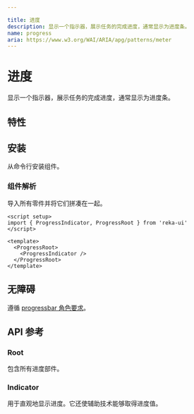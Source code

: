 ```yaml
---

title: 进度
description: 显示一个指示器，展示任务的完成进度，通常显示为进度条。
name: progress
aria: https://www.w3.org/WAI/ARIA/apg/patterns/meter
---
```


# 进度

<Description>
显示一个指示器，展示任务的完成进度，通常显示为进度条。
</Description>

<ComponentPreview name="Progress" />

## 特性

<Highlights
  :features="[
    '为辅助技术提供上下文以读取任务的进度',
  ]"
/>

## 安装

从命令行安装组件。

<InstallationTabs value="reka-ui" />

### 组件解析

导入所有零件并将它们拼凑在一起。

```vue
<script setup>
import { ProgressIndicator, ProgressRoot } from 'reka-ui'
</script>

<template>
  <ProgressRoot>
    <ProgressIndicator />
  </ProgressRoot>
</template>
```

## 无障碍

遵循 [progressbar 角色要求](https://www.w3.org/WAI/ARIA/apg/patterns/meter)。

## API 参考

### Root

包含所有进度部件。

<!-- @include: @/zh/meta/ProgressRoot.md -->

<DataAttributesTable
  :data="[
    {
      attribute: '[data-state]',
      values: ['complete', 'indeterminate', 'loading'],
    },
    {
      attribute: '[data-value]',
      values: 'The 当前值',
    },
    {
      attribute: '[data-max]',
      values: 'The max value',
    },
  ]"
/>

### Indicator

用于直观地显示进度。它还使辅助技术能够取得进度值。

<!-- @include: @/zh/meta/ProgressIndicator.md -->

<DataAttributesTable
  :data="[
    {
      attribute: '[data-state]',
      values: ['complete', 'indeterminate', 'loading'],
    },
    {
      attribute: '[data-value]',
      values: 'The 当前值',
    },
    {
      attribute: '[data-max]',
      values: 'The max value',
    },
  ]"
/>
